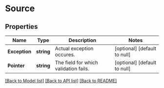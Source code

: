 # Source

## Properties
Name | Type | Description | Notes
------------ | ------------- | ------------- | -------------
**Exception** | **string** | Actual exception occures. | [optional] [default to null]
**Pointer** | **string** | The field for which validation fails. | [optional] [default to null]

[[Back to Model list]](../README.md#documentation-for-models) [[Back to API list]](../README.md#documentation-for-api-endpoints) [[Back to README]](../README.md)


